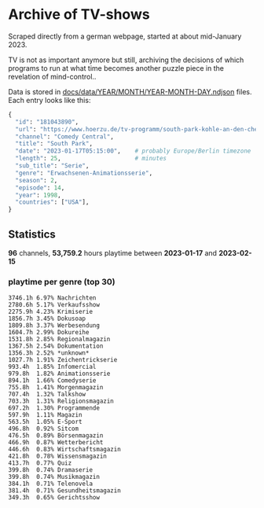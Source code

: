 # Archive of TV-shows

Scraped directly from a german webpage, started at about mid-January 2023.

TV is not as important anymore but still, archiving the decisions of which programs to run at what time
becomes another puzzle piece in the revelation of mind-control.. 

Data is stored in [docs/data/YEAR/MONTH/YEAR-MONTH-DAY.ndjson](docs/data/) files. 
Each entry looks like this:

```python
{
  "id": "181043890", 
  "url": "https://www.hoerzu.de/tv-programm/south-park-kohle-an-den-chefkoch/bid_181043890/", 
  "channel": "Comedy Central", 
  "title": "South Park", 
  "date": "2023-01-17T05:15:00",    # probably Europe/Berlin timezone 
  "length": 25,                     # minutes 
  "sub_title": "Serie", 
  "genre": "Erwachsenen-Animationsserie", 
  "season": 2, 
  "episode": 14, 
  "year": 1998, 
  "countries": ["USA"],
}
```

## Statistics

**96** channels, **53,759.2** hours playtime between **2023-01-17** and **2023-02-15**


### playtime per genre (top 30)

    3746.1h 6.97% Nachrichten
    2780.6h 5.17% Verkaufsshow
    2275.9h 4.23% Krimiserie
    1856.7h 3.45% Dokusoap
    1809.8h 3.37% Werbesendung
    1604.7h 2.99% Dokureihe
    1531.8h 2.85% Regionalmagazin
    1367.5h 2.54% Dokumentation
    1356.3h 2.52% *unknown*
    1027.7h 1.91% Zeichentrickserie
    993.4h  1.85% Infomercial
    979.8h  1.82% Animationsserie
    894.1h  1.66% Comedyserie
    755.8h  1.41% Morgenmagazin
    707.4h  1.32% Talkshow
    703.3h  1.31% Religionsmagazin
    697.2h  1.30% Programmende
    597.9h  1.11% Magazin
    563.5h  1.05% E-Sport
    496.8h  0.92% Sitcom
    476.5h  0.89% Börsenmagazin
    466.9h  0.87% Wetterbericht
    446.6h  0.83% Wirtschaftsmagazin
    421.8h  0.78% Wissensmagazin
    413.7h  0.77% Quiz
    399.8h  0.74% Dramaserie
    399.8h  0.74% Musikmagazin
    384.1h  0.71% Telenovela
    381.4h  0.71% Gesundheitsmagazin
    349.3h  0.65% Gerichtsshow
